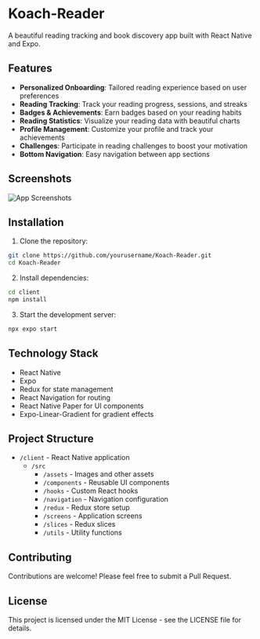# Koach-Reader

A beautiful reading tracking and book discovery app built with React Native and Expo.

## Features

- **Personalized Onboarding**: Tailored reading experience based on user preferences
- **Reading Tracking**: Track your reading progress, sessions, and streaks
- **Badges & Achievements**: Earn badges based on your reading habits
- **Reading Statistics**: Visualize your reading data with beautiful charts
- **Profile Management**: Customize your profile and track your achievements
- **Challenges**: Participate in reading challenges to boost your motivation
- **Bottom Navigation**: Easy navigation between app sections

## Screenshots

![App Screenshots](./screenshots.png)

## Installation

1. Clone the repository:
```bash
git clone https://github.com/yourusername/Koach-Reader.git
cd Koach-Reader
```

2. Install dependencies:
```bash
cd client
npm install
```

3. Start the development server:
```bash
npx expo start
```

## Technology Stack

- React Native
- Expo
- Redux for state management
- React Navigation for routing
- React Native Paper for UI components
- Expo-Linear-Gradient for gradient effects

## Project Structure

- `/client` - React Native application
  - `/src`
    - `/assets` - Images and other assets
    - `/components` - Reusable UI components
    - `/hooks` - Custom React hooks
    - `/navigation` - Navigation configuration
    - `/redux` - Redux store setup
    - `/screens` - Application screens
    - `/slices` - Redux slices
    - `/utils` - Utility functions

## Contributing

Contributions are welcome! Please feel free to submit a Pull Request.

## License

This project is licensed under the MIT License - see the LICENSE file for details.